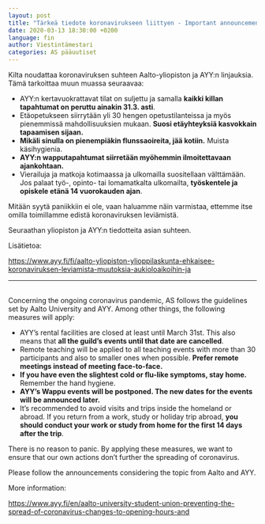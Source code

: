 ```yaml
---
layout: post
title: "Tärkeä tiedote koronavirukseen liittyen - Important announcement considering the ongoing coronavirus pandemic"
date: 2020-03-13 18:30:00 +0200
language: fin
author: Viestintämestari
categories: AS pääuutiset
---
```


Kilta noudattaa koronaviruksen suhteen Aalto-yliopiston ja AYY:n linjauksia. Tämä tarkoittaa muun muassa seuraavaa:

* AYY:n kertavuokrattavat tilat on suljettu ja samalla **kaikki killan tapahtumat on peruttu ainakin 31.3. asti**.
* Etäopetukseen siirrytään yli 30 hengen opetustilanteissa ja myös pienemmissä mahdollisuuksien mukaan. **Suosi etäyhteyksiä kasvokkain tapaamisen sijaan.**
* **Mikäli sinulla on pienempiäkin flunssaoireita, jää kotiin.** Muista käsihygienia.
* **AYY:n wapputapahtumat siirretään myöhemmin ilmoitettavaan ajankohtaan.**
* Vierailuja ja matkoja kotimaassa ja ulkomailla suositellaan välttämään. Jos palaat työ-, opinto- tai lomamatkalta ulkomailta, **työskentele ja opiskele etänä 14 vuorokauden ajan**.

Mitään syytä paniikkiin ei ole, vaan haluamme näin varmistaa, ettemme itse omilla toimillamme edistä koronaviruksen leviämistä.

Seuraathan yliopiston ja AYY:n tiedotteita asian suhteen.

Lisätietoa:

<https://www.ayy.fi/fi/aalto-yliopiston-ylioppilaskunta-ehkaisee-koronaviruksen-leviamista-muutoksia-aukioloaikoihin-ja>

***
&nbsp;  
Concerning the ongoing coronavirus pandemic, AS follows the guidelines set by Aalto University and AYY. Among other things, the following measures will apply:

* AYY’s rental facilities are closed at least until March 31st. This also means that **all the guild’s events until that date are cancelled**.
* Remote teaching will be applied to all teaching events with more than 30 participants and also to smaller ones when possible. **Prefer remote meetings instead of meeting face-to-face.**
* **If you have even the slightest cold or flu-like symptoms, stay home.** Remember the hand hygiene.
* **AYY’s Wappu events will be postponed. The new dates for the events will be announced later.**
* It’s recommended to avoid visits and trips inside the homeland or abroad. If you return from a work, study or holiday trip abroad, **you should conduct your work or study from home for the first 14 days after the trip**.

There is no reason to panic. By applying these measures, we want to ensure that our own actions don’t further the spreading of coronavirus.

Please follow the announcements considering the topic from Aalto and AYY.

More information:

<https://www.ayy.fi/en/aalto-university-student-union-preventing-the-spread-of-coronavirus-changes-to-opening-hours-and> 
